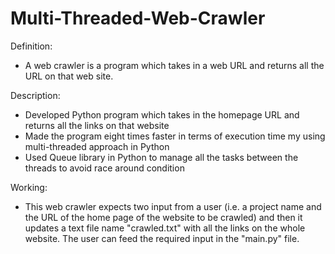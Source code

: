 # Multi-Threaded-Web-Crawler

 Definition: 
- A web crawler is a program which takes in a web URL and returns all the URL on that web site.

 Description:
- Developed Python program which takes in the homepage URL and returns all the links on that website
- Made the program eight times faster in terms of execution time my using multi-threaded approach in Python
- Used Queue library in Python to manage all the tasks between the threads to avoid race around condition

 Working: 
- This web crawler expects two input from a user (i.e. a project name and the URL of the home page of the website to be crawled) and then it updates a text file name "crawled.txt" with all the links on the whole website. The user can feed the required input in the "main.py" file. 
